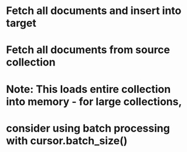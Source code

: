 # Fetch all documents and insert into target
 # Fetch all documents from source collection
 # Note: This loads entire collection into memory - for large collections,
 # consider using batch processing with cursor.batch_size()